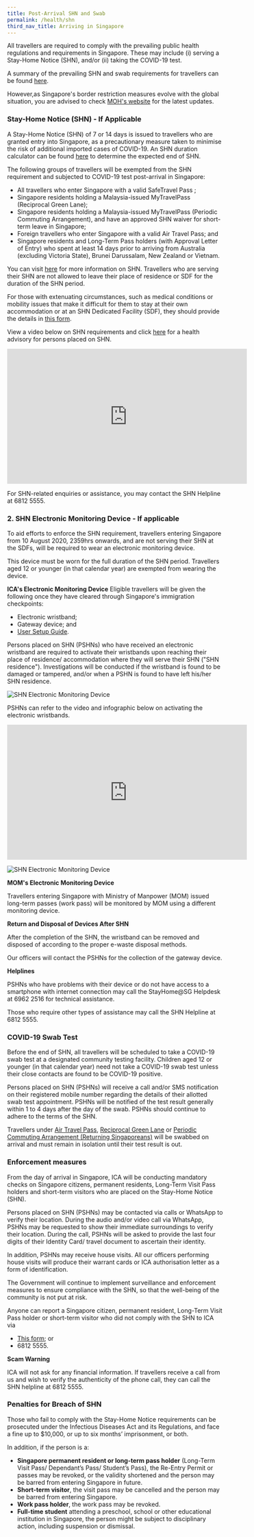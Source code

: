 ```yaml
---
title: Post-Arrival SHN and Swab
permalink: /health/shn
third_nav_title: Arriving in Singapore
---
```

All travellers are required to comply with the prevailing public health regulations and requirements in Singapore. These may include (i) serving a Stay-Home Notice (SHN), and/or (ii) taking the COVID-19 test. 

A summary of the prevailing SHN and swab requirements for travellers can be found <a href="/files/SHN-and-swab-summary.pdf" target="_blank">here</a>.

However,as Singapore's border restriction measures evolve with the global situation, you are advised to check <a href="https://www.moh.gov.sg/covid-19" target="_blank">MOH's website</a> for the latest updates.

### Stay-Home Notice (SHN) - If Applicable

A Stay-Home Notice (SHN) of 7 or 14 days is issued to travellers who are granted entry into Singapore, as a precautionary measure taken to minimise the risk of additional imported cases of COVID-19. An SHN duration calculator can be found <a href="https://www.ica.gov.sg/covid-19/shn-calculator" target="_blank">here</a> to determine the expected end of SHN.

The following groups of travellers will be exempted from the SHN requirement and subjected to COVID-19 test post-arrival in Singapore:
- All travellers who enter Singapore with a valid SafeTravel Pass ;
- Singapore residents holding a Malaysia-issued MyTravelPass (Reciprocal Green Lane);
- Singapore residents holding a Malaysia-issued MyTravelPass (Periodic Commuting Arrangement), and have an approved SHN waiver for short-term leave in Singapore;
- Foreign travellers who enter Singapore with a valid Air Travel Pass; and
- Singapore residents and Long-Term Pass holders (with Approval Letter of Entry) who spent at least 14 days prior to arriving from Australia (excluding Victoria State), Brunei Darussalam, New Zealand or Vietnam.

You can visit <a href="https://go.gov.sg/govsg-shn" target="_blank">here</a> for more information on SHN. Travellers who are serving their SHN are not allowed to leave their place of residence or SDF for the duration of the SHN period.

For those with extenuating circumstances, such as medical conditions or mobility issues that make it difficult for them to stay at their own accommodation or at an SHN Dedicated Facility (SDF), they should provide the details in <a href="https://go.gov.sg/shnhotelneeds" target="_blank">this form</a>.

View a video below on SHN requirements and click <a href="https://www.moh.gov.sg/docs/librariesprovider5/2019-ncov/moh-health-advisory-for-persons-issued-stay-home-notice-(170820)-(cleaned).pdf" target="_blank">here</a> for a health advisory for persons placed on SHN.

<iframe width="560" height="315" src="https://www.youtube.com/embed/6cgI5bfHpQ4" frameborder="0" allow="accelerometer; autoplay; clipboard-write; encrypted-media; gyroscope; picture-in-picture" allowfullscreen></iframe>

For SHN-related enquiries or assistance, you may contact the SHN Helpline at 6812 5555.

### 2. SHN Electronic Monitoring Device - If applicable

To aid efforts to enforce the SHN requirement, travellers entering Singapore from 10 August 2020, 2359hrs onwards, and are not serving their SHN at the SDFs, will be required to wear an electronic monitoring device.

This device must be worn for the full duration of the SHN period. Travellers aged 12 or younger (in that calendar year) are exempted from wearing the device.

**ICA's Electronic Monitoring Device**
Eligible travellers will be given the following once they have cleared through Singapore's immigration checkpoints:

- Electronic wristband;
- Gateway device; and
- <a href="https://www.ica.gov.sg/docs/default-source/ica/covid-19/stayhomesg-user-setup-guide.pdf" target="_blank">User Setup Guide</a>.

Persons placed on SHN (PSHNs) who have received an electronic wristband are required to activate their wristbands upon reaching their place of residence/ accommodation where they will serve their SHN ("SHN residence"). Investigations will be conducted if the wristband is found to be damaged or tampered, and/or when a PSHN is found to have left his/her SHN residence. 

![SHN Electronic Monitoring Device](/images/stayhomesg-infographics-2.png)

PSHNs can refer to the video and infographic below on activating the electronic wristbands.

<iframe width="560" height="315" src="https://www.youtube.com/embed/zKhawlenncA" frameborder="0" allow="accelerometer; autoplay; clipboard-write; encrypted-media; gyroscope; picture-in-picture" allowfullscreen></iframe>

![SHN Electronic Monitoring Device](/images/stayhomesg-infographics-1.png)

**MOM's Electronic Monitoring Device**

Travellers entering Singapore with Ministry of Manpower (MOM) issued long-term passes (work pass) will be monitored by MOM using a different monitoring device.

**Return and Disposal of Devices After SHN**

After the completion of the SHN, the wristband can be removed and disposed of according to the proper e-waste disposal methods. 

Our officers will contact the PSHNs for the collection of the gateway device.

**Helplines**

PSHNs who have problems with their device or do not have access to a smartphone with internet connection may call the StayHome@SG Helpdesk at 6962 2516 for technical assistance.

Those who require other types of assistance may call the SHN Helpline at 6812 5555.

### COVID-19 Swab Test

Before the end of SHN, all travellers will be scheduled to take a COVID-19 swab test at a designated community testing facility. Children aged 12 or younger (in that calendar year) need not take a COVID-19 swab test unless their close contacts are found to be COVID-19 positive.

Persons placed on SHN (PSHNs) will receive a call and/or SMS notification on their registered mobile number regarding the details of their allotted swab test appointment. PSHNs will be notified of the test result generally within 1 to 4 days after the day of the swab. PSHNs should continue to adhere to the terms of the SHN.

Travellers under [Air Travel Pass](/atp/requirements-and-process), [Reciprocal Green Lane](/rgl/requirements-and-process) or [Periodic Commuting Arrangement (Returning Singaporeans)](/pca/sc-pr-leave) will be swabbed on arrival and must remain in isolation until their test result is out.

### Enforcement measures

From the day of arrival in Singapore, ICA will be conducting mandatory checks on Singapore citizens, permanent residents, Long-Term Visit Pass holders and short-term visitors who are placed on the Stay-Home Notice (SHN).

Persons placed on SHN (PSHNs) may be contacted via calls or WhatsApp to verify their location. During the audio and/or video call via WhatsApp, PSHNs may be requested to show their immediate surroundings to verify their location. During the call, PSHNs will be asked to provide the last four digits of their Identity Card/ travel document to ascertain their identity.

In addition, PSHNs may receive house visits. All our officers performing house visits will produce their warrant cards or ICA authorisation letter as a form of identification.

The Government will continue to implement surveillance and enforcement measures to ensure compliance with the SHN, so that the well-being of the community is not put at risk.

Anyone can report a Singapore citizen, permanent resident, Long-Term Visit Pass holder or short-term visitor who did not comply with the SHN to ICA via
- <a href="https://go.gov.sg/reportshnbreach" target="_blank">This form</a>; or
- 6812 5555.

**Scam Warning**

ICA will not ask for any financial information. If travellers receive a call from us and wish to verify the authenticity of the phone call, they can call the SHN helpline at 6812 5555.

### Penalties for Breach of SHN

Those who fail to comply with the Stay-Home Notice requirements can be prosecuted under the Infectious Diseases Act and its Regulations, and face a fine up to $10,000, or up to six months’ imprisonment, or both.

In addition, if the person is a:

- **Singapore permanent resident or long-term pass holder** (Long-Term Visit Pass/ Dependant’s Pass/ Student’s Pass), the Re-Entry Permit or passes may be revoked, or the validity shortened and the person may be barred from entering Singapore in future.
- **Short-term visitor**, the visit pass may be cancelled and the person may be barred from entering Singapore.
- **Work pass holder**, the work pass may be revoked.
- **Full-time student** attending a preschool, school or other educational institution in Singapore, the person might be subject to disciplinary action, including suspension or dismissal.
